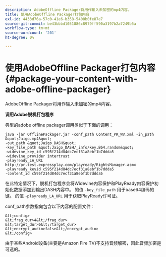 ```yaml
---
description: AdobeOffline Packager将用作输入未加密的mp4内容。
title: 使用AdobeOffline Packager打包内容
exl-id: 4433d76a-57c0-41e6-b358-5408b0fe87e7
source-git-commit: be43bbbd1051886c8979ff590a3197b2a7249b6a
workflow-type: tm+mt
source-wordcount: '201'
ht-degree: 0%

---
```


# 使用AdobeOffline Packager打包内容{#package-your-content-with-adobe-offline-packager}

AdobeOffline Packager将用作输入未加密的mp4内容。

**调用Adobe脱机打包程序**

典型的adobe offline packager调用类似于下面的调用：

    java -jar OfflinePackager.jar -conf_path Content_PR_WV.xml -in_path &quot;Jaigo.mp4&quot;
    -out_path &quot;Jaigo_DASH&quot;
    -key_file_path &quot;Jaigo_DASH/_info/key.B64.random&quot;
    -widevine_key_id c595f214d84dc7ecf31a8ebf1b7ddda5
    -widevine_provider intertrust
    -playready_LA_URL
    http://pr.test.expressplay.com/playready/RightsManager.asmx
    -playready_keyid c595f214d84dc7ecf31a8ebf1b7ddda5
    -content_id c595f214d84dc7ecf31a8ebf1b7ddda5

在此特定情况下，脱机打包程序会将Widevine内容保护和PlayReady内容保护初始化数据添加到输出DASH内容中。 的值 `-key_file_path` 用于base64编码的键。 的值 `-playready_LA_URL` 用于获取PlayReady许可证。

conf_path参数指向包含以下内容的配置文件：

    &lt;config>
    &lt;frag_dur>4&lt;/frag_dur>
    &lt;target_dur>6&lt;/target_dur>
    &lt;encrypt_audio>false&lt;/encrypt_audio>
    &lt;/config>

由于某些Android设备(主要是Amazon Fire TV)不支持音频解密，因此音频加密是可选的。
